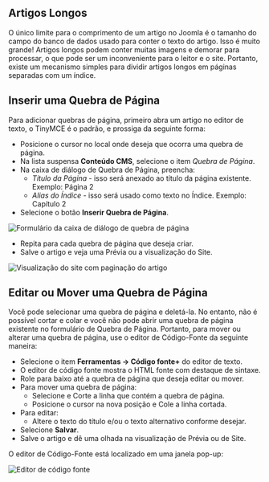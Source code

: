 <!-- Filename: J4.x:Article_Pagination / Display title: Artigo: Editar - Paginação  -->

## Artigos Longos

O único limite para o comprimento de um artigo no Joomla é o tamanho do campo do banco de dados usado para conter o texto do artigo. Isso é muito grande! Artigos longos podem conter muitas imagens e demorar para processar, o que pode ser um inconveniente para o leitor e o site. Portanto, existe um mecanismo simples para dividir artigos longos em páginas separadas com um índice.

## Inserir uma Quebra de Página

Para adicionar quebras de página, primeiro abra um artigo no editor de texto, o TinyMCE é o padrão, e prossiga da seguinte forma:

- Posicione o cursor no local onde deseja que ocorra uma quebra de página.
- Na lista suspensa **Conteúdo CMS**, selecione o item *Quebra de Página*.
- Na caixa de diálogo de Quebra de Página, preencha:
  - *Título da Página* - isso será anexado ao título da página existente. Exemplo: Página 2
  - *Alias do Índice* - isso será usado como texto no Índice. Exemplo: Capítulo 2
- Selecione o botão **Inserir Quebra de Página**.

![Formulário da caixa de diálogo de quebra de página](../../../en/images/articles/articles-edit-pagination.png)

- Repita para cada quebra de página que deseja criar.
- Salve o artigo e veja uma Prévia ou a visualização do Site.

![Visualização do site com paginação do artigo](../../../en/images/articles/articles-site-pagination.png)

## Editar ou Mover uma Quebra de Página

Você pode selecionar uma quebra de página e deletá-la. No entanto, não é possível cortar e colar e você não pode abrir uma quebra de página existente no formulário de Quebra de Página. Portanto, para mover ou alterar uma quebra de página, use o editor de Código-Fonte da seguinte maneira:

- Selecione o item **Ferramentas -> Código fonte+** do editor de texto.
- O editor de código fonte mostra o HTML fonte com destaque de sintaxe.
- Role para baixo até a quebra de página que deseja editar ou mover.
- Para mover uma quebra de página:
  - Selecione e Corte a linha que contém a quebra de página.
  - Posicione o cursor na nova posição e Cole a linha cortada.
- Para editar:
  - Altere o texto do título e/ou o texto alternativo conforme desejar.
- Selecione **Salvar**.
- Salve o artigo e dê uma olhada na visualização de Prévia ou de Site.

O editor de Código-Fonte está localizado em uma janela pop-up:

![Editor de código fonte](../../../en/images/articles/articles-edit-pagination-source-code.png)

